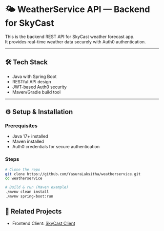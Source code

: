 # 🌤️ WeatherService API — Backend for SkyCast

This is the backend REST API for SkyCast weather forecast app.  
It provides real-time weather data securely with Auth0 authentication.

---

## 🛠️ Tech Stack

- Java with Spring Boot
- RESTful API design
- JWT-based Auth0 security
- Maven/Gradle build tool

---

## ⚙️ Setup & Installation

### Prerequisites

- Java 17+ installed
- Maven installed
- Auth0 credentials for secure authentication

### Steps

```bash
# Clone the repo
git clone https://github.com/YasuraLaksitha/weatherservice.git
cd weatherservice

# Build & run (Maven example)
./mvnw clean install
./mvnw spring-boot:run

```

## 🔗 Related Projects

- Frontend Client: [SkyCast Client](https://github.com/YasuraLaksitha/weatherservice-client)

